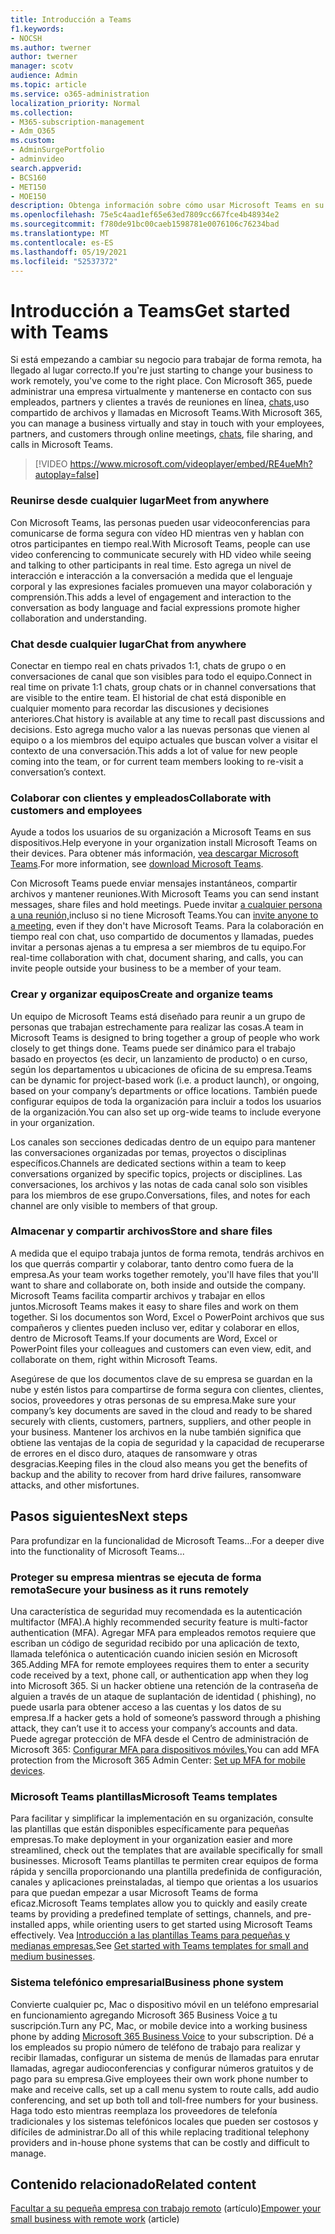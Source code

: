 ```yaml
---
title: Introducción a Teams
f1.keywords:
- NOCSH
ms.author: twerner
author: twerner
manager: scotv
audience: Admin
ms.topic: article
ms.service: o365-administration
localization_priority: Normal
ms.collection:
- M365-subscription-management
- Adm_O365
ms.custom:
- AdminSurgePortfolio
- adminvideo
search.appverid:
- BCS160
- MET150
- MOE150
description: Obtenga información sobre cómo usar Microsoft Teams en su pequeña empresa.
ms.openlocfilehash: 75e5c4aad1ef65e63ed7809cc667fce4b48934e2
ms.sourcegitcommit: f780de91bc00caeb1598781e0076106c76234bad
ms.translationtype: MT
ms.contentlocale: es-ES
ms.lasthandoff: 05/19/2021
ms.locfileid: "52537372"
---
```

# <a name="get-started-with-teams"></a><span data-ttu-id="47ebf-103">Introducción a Teams</span><span class="sxs-lookup"><span data-stu-id="47ebf-103">Get started with Teams</span></span>

<span data-ttu-id="47ebf-104">Si está empezando a cambiar su negocio para trabajar de forma remota, ha llegado al lugar correcto.</span><span class="sxs-lookup"><span data-stu-id="47ebf-104">If you're just starting to change your business to work remotely, you've come to the right place.</span></span> <span data-ttu-id="47ebf-105">Con Microsoft 365, puede administrar una empresa virtualmente y mantenerse en contacto con sus empleados, partners y clientes a través de reuniones en línea, [chats,](https://www.microsoft.com/microsoft-teams/instant-messaging?ocid=oo_support_mix_marvel_ups_support_smcteamsmb_inline)uso compartido de archivos y llamadas en Microsoft Teams.</span><span class="sxs-lookup"><span data-stu-id="47ebf-105">With Microsoft 365, you can manage a business virtually and stay in touch with your employees, partners, and customers through online meetings, [chats](https://www.microsoft.com/microsoft-teams/instant-messaging?ocid=oo_support_mix_marvel_ups_support_smcteamsmb_inline), file sharing, and calls in Microsoft Teams.</span></span> 

> [!VIDEO https://www.microsoft.com/videoplayer/embed/RE4ueMh?autoplay=false]

### <a name="meet-from-anywhere"></a><span data-ttu-id="47ebf-106">Reunirse desde cualquier lugar</span><span class="sxs-lookup"><span data-stu-id="47ebf-106">Meet from anywhere</span></span>

<span data-ttu-id="47ebf-107">Con Microsoft Teams, las personas pueden usar videoconferencias para comunicarse de forma segura con vídeo HD mientras ven y hablan con otros participantes en tiempo real.</span><span class="sxs-lookup"><span data-stu-id="47ebf-107">With Microsoft Teams, people can use video conferencing to communicate securely with HD video while seeing and talking to other participants in real time.</span></span> <span data-ttu-id="47ebf-108">Esto agrega un nivel de interacción e interacción a la conversación a medida que el lenguaje corporal y las expresiones faciales promueven una mayor colaboración y comprensión.</span><span class="sxs-lookup"><span data-stu-id="47ebf-108">This adds a level of engagement and interaction to the conversation as body language and facial expressions promote higher collaboration and understanding.</span></span>

### <a name="chat-from-anywhere"></a><span data-ttu-id="47ebf-109">Chat desde cualquier lugar</span><span class="sxs-lookup"><span data-stu-id="47ebf-109">Chat from anywhere</span></span>

<span data-ttu-id="47ebf-110">Conectar en tiempo real en chats privados 1:1, chats de grupo o en conversaciones de canal que son visibles para todo el equipo.</span><span class="sxs-lookup"><span data-stu-id="47ebf-110">Connect in real time on private 1:1 chats, group chats or in channel conversations that are visible to the entire team.</span></span> <span data-ttu-id="47ebf-111">El historial de chat está disponible en cualquier momento para recordar las discusiones y decisiones anteriores.</span><span class="sxs-lookup"><span data-stu-id="47ebf-111">Chat history is available at any time to recall past discussions and decisions.</span></span> <span data-ttu-id="47ebf-112">Esto agrega mucho valor a las nuevas personas que vienen al equipo o a los miembros del equipo actuales que buscan volver a visitar el contexto de una conversación.</span><span class="sxs-lookup"><span data-stu-id="47ebf-112">This adds a lot of value for new people coming into the team, or for current team members looking to re-visit a conversation’s context.</span></span>

### <a name="collaborate-with-customers-and-employees"></a><span data-ttu-id="47ebf-113">Colaborar con clientes y empleados</span><span class="sxs-lookup"><span data-stu-id="47ebf-113">Collaborate with customers and employees</span></span>

<span data-ttu-id="47ebf-114">Ayude a todos los usuarios de su organización a Microsoft Teams en sus dispositivos.</span><span class="sxs-lookup"><span data-stu-id="47ebf-114">Help everyone in your organization install Microsoft Teams on their devices.</span></span> <span data-ttu-id="47ebf-115">Para obtener más información, [vea descargar Microsoft Teams](https://aka.ms/downloadteams).</span><span class="sxs-lookup"><span data-stu-id="47ebf-115">For more information, see [download Microsoft Teams](https://aka.ms/downloadteams).</span></span>

<span data-ttu-id="47ebf-116">Con Microsoft Teams puede enviar mensajes instantáneos, compartir archivos y mantener reuniones.</span><span class="sxs-lookup"><span data-stu-id="47ebf-116">With Microsoft Teams you can send instant messages, share files and hold meetings.</span></span> <span data-ttu-id="47ebf-117">Puede invitar [a cualquier persona a una reunión,](schedule-guest-meeting.md)incluso si no tiene Microsoft Teams.</span><span class="sxs-lookup"><span data-stu-id="47ebf-117">You can [invite anyone to a meeting](schedule-guest-meeting.md), even if they don't have Microsoft Teams.</span></span> <span data-ttu-id="47ebf-118">Para la colaboración en tiempo real con chat, uso compartido de documentos y llamadas, puedes invitar a personas ajenas a tu empresa a ser miembros de tu equipo.</span><span class="sxs-lookup"><span data-stu-id="47ebf-118">For real-time collaboration with chat, document sharing, and calls, you can invite people outside your business to be a member of your team.</span></span>

### <a name="create-and-organize-teams"></a><span data-ttu-id="47ebf-119">Crear y organizar equipos</span><span class="sxs-lookup"><span data-stu-id="47ebf-119">Create and organize teams</span></span>

<span data-ttu-id="47ebf-120">Un equipo de Microsoft Teams está diseñado para reunir a un grupo de personas que trabajan estrechamente para realizar las cosas.</span><span class="sxs-lookup"><span data-stu-id="47ebf-120">A team in Microsoft Teams is designed to bring together a group of people who work closely to get things done.</span></span> <span data-ttu-id="47ebf-121">Teams puede ser dinámico para el trabajo basado en proyectos (es decir, un lanzamiento de producto) o en curso, según los departamentos u ubicaciones de oficina de su empresa.</span><span class="sxs-lookup"><span data-stu-id="47ebf-121">Teams can be dynamic for project-based work (i.e. a product launch), or ongoing, based on your company’s departments or office locations.</span></span> <span data-ttu-id="47ebf-122">También puede configurar equipos de toda la organización para incluir a todos los usuarios de la organización.</span><span class="sxs-lookup"><span data-stu-id="47ebf-122">You can also set up org-wide teams to include everyone in your organization.</span></span>

<span data-ttu-id="47ebf-123">Los canales son secciones dedicadas dentro de un equipo para mantener las conversaciones organizadas por temas, proyectos o disciplinas específicos.</span><span class="sxs-lookup"><span data-stu-id="47ebf-123">Channels are dedicated sections within a team to keep conversations organized by specific topics, projects or disciplines.</span></span> <span data-ttu-id="47ebf-124">Las conversaciones, los archivos y las notas de cada canal solo son visibles para los miembros de ese grupo.</span><span class="sxs-lookup"><span data-stu-id="47ebf-124">Conversations, files, and notes for each channel are only visible to members of that group.</span></span>

### <a name="store-and-share-files"></a><span data-ttu-id="47ebf-125">Almacenar y compartir archivos</span><span class="sxs-lookup"><span data-stu-id="47ebf-125">Store and share files</span></span>

<span data-ttu-id="47ebf-126">A medida que el equipo trabaja juntos de forma remota, tendrás archivos en los que querrás compartir y colaborar, tanto dentro como fuera de la empresa.</span><span class="sxs-lookup"><span data-stu-id="47ebf-126">As your team works together remotely, you'll have files that you'll want to share and collaborate on, both inside and outside the company.</span></span> <span data-ttu-id="47ebf-127">Microsoft Teams facilita compartir archivos y trabajar en ellos juntos.</span><span class="sxs-lookup"><span data-stu-id="47ebf-127">Microsoft Teams makes it easy to share files and work on them together.</span></span> <span data-ttu-id="47ebf-128">Si los documentos son Word, Excel o PowerPoint archivos que sus compañeros y clientes pueden incluso ver, editar y colaborar en ellos, dentro de Microsoft Teams.</span><span class="sxs-lookup"><span data-stu-id="47ebf-128">If your documents are Word, Excel or PowerPoint files your colleagues and customers can even view, edit, and collaborate on them, right within Microsoft Teams.</span></span>

<span data-ttu-id="47ebf-129">Asegúrese de que los documentos clave de su empresa se guardan en la nube y estén listos para compartirse de forma segura con clientes, clientes, socios, proveedores y otras personas de su empresa.</span><span class="sxs-lookup"><span data-stu-id="47ebf-129">Make sure your company’s key documents are saved in the cloud and ready to be shared securely with clients, customers, partners, suppliers, and other people in your business.</span></span> <span data-ttu-id="47ebf-130">Mantener los archivos en la nube también significa que obtiene las ventajas de la copia de seguridad y la capacidad de recuperarse de errores en el disco duro, ataques de ransomware y otras desgracias.</span><span class="sxs-lookup"><span data-stu-id="47ebf-130">Keeping files in the cloud also means you get the benefits of backup and the ability to recover from hard drive failures, ransomware attacks, and other misfortunes.</span></span>

## <a name="next-steps"></a><span data-ttu-id="47ebf-131">Pasos siguientes</span><span class="sxs-lookup"><span data-stu-id="47ebf-131">Next steps</span></span>

<span data-ttu-id="47ebf-132">Para profundizar en la funcionalidad de Microsoft Teams...</span><span class="sxs-lookup"><span data-stu-id="47ebf-132">For a deeper dive into the functionality of Microsoft Teams...</span></span>

### <a name="secure-your-business-as-it-runs-remotely"></a><span data-ttu-id="47ebf-133">Proteger su empresa mientras se ejecuta de forma remota</span><span class="sxs-lookup"><span data-stu-id="47ebf-133">Secure your business as it runs remotely</span></span>

<span data-ttu-id="47ebf-134">Una característica de seguridad muy recomendada es la autenticación multifactor (MFA).</span><span class="sxs-lookup"><span data-stu-id="47ebf-134">A highly recommended security feature is multi-factor authentication (MFA).</span></span> <span data-ttu-id="47ebf-135">Agregar MFA para empleados remotos requiere que escriban un código de seguridad recibido por una aplicación de texto, llamada telefónica o autenticación cuando inicien sesión en Microsoft 365.</span><span class="sxs-lookup"><span data-stu-id="47ebf-135">Adding MFA for remote employees requires them to enter a security code received by a text, phone call, or authentication app when they log into Microsoft 365.</span></span> <span data-ttu-id="47ebf-136">Si un hacker obtiene una retención de la contraseña de alguien a través de un ataque de suplantación de identidad ( phishing), no puede usarla para obtener acceso a las cuentas y los datos de su empresa.</span><span class="sxs-lookup"><span data-stu-id="47ebf-136">If a hacker gets a hold of someone’s password through a phishing attack, they can’t use it to access your company’s accounts and data.</span></span> <span data-ttu-id="47ebf-137">Puede agregar protección de MFA desde el Centro de administración de Microsoft 365: [Configurar MFA para dispositivos móviles.](set-up-mfa.md)</span><span class="sxs-lookup"><span data-stu-id="47ebf-137">You can add MFA protection from the Microsoft 365 Admin Center: [Set up MFA for mobile devices](set-up-mfa.md).</span></span>

### <a name="microsoft-teams-templates"></a><span data-ttu-id="47ebf-138">Microsoft Teams plantillas</span><span class="sxs-lookup"><span data-stu-id="47ebf-138">Microsoft Teams templates</span></span>

<span data-ttu-id="47ebf-139">Para facilitar y simplificar la implementación en su organización, consulte las plantillas que están disponibles específicamente para pequeñas empresas.</span><span class="sxs-lookup"><span data-stu-id="47ebf-139">To make deployment in your organization easier and more streamlined, check out the templates that are available specifically for small businesses.</span></span> <span data-ttu-id="47ebf-140">Microsoft Teams plantillas te permiten crear equipos de forma rápida y sencilla proporcionando una plantilla predefinida de configuración, canales y aplicaciones preinstaladas, al tiempo que orientas a los usuarios para que puedan empezar a usar Microsoft Teams de forma eficaz.</span><span class="sxs-lookup"><span data-stu-id="47ebf-140">Microsoft Teams templates allow you to quickly and easily create teams by providing a predefined template of settings, channels, and pre-installed apps, while orienting users to get started using Microsoft Teams effectively.</span></span> <span data-ttu-id="47ebf-141">Vea [Introducción a las plantillas Teams para pequeñas y medianas empresas.](/microsoftteams/smb-templates)</span><span class="sxs-lookup"><span data-stu-id="47ebf-141">See [Get started with Teams templates for small and medium businesses](/microsoftteams/smb-templates).</span></span>

### <a name="business-phone-system"></a><span data-ttu-id="47ebf-142">Sistema telefónico empresarial</span><span class="sxs-lookup"><span data-stu-id="47ebf-142">Business phone system</span></span>

<span data-ttu-id="47ebf-143">Convierte cualquier pc, Mac o dispositivo móvil en un teléfono empresarial en funcionamiento agregando Microsoft 365 Business Voice [a](https://aka.ms/getbusinessvoice) tu suscripción.</span><span class="sxs-lookup"><span data-stu-id="47ebf-143">Turn any PC, Mac, or mobile device into a working business phone by adding [Microsoft 365 Business Voice](https://aka.ms/getbusinessvoice) to your subscription.</span></span> <span data-ttu-id="47ebf-144">Dé a los empleados su propio número de teléfono de trabajo para realizar y recibir llamadas, configurar un sistema de menús de llamadas para enrutar llamadas, agregar audioconferencias y configurar números gratuitos y de pago para su empresa.</span><span class="sxs-lookup"><span data-stu-id="47ebf-144">Give employees their own work phone number to make and receive calls, set up a call menu system to route calls, add audio conferencing, and set up both toll and toll-free numbers for your business.</span></span> <span data-ttu-id="47ebf-145">Haga todo esto mientras reemplaza los proveedores de telefonía tradicionales y los sistemas telefónicos locales que pueden ser costosos y difíciles de administrar.</span><span class="sxs-lookup"><span data-stu-id="47ebf-145">Do all of this while replacing traditional telephony providers and in-house phone systems that can be costly and difficult to manage.</span></span>

## <a name="related-content"></a><span data-ttu-id="47ebf-146">Contenido relacionado</span><span class="sxs-lookup"><span data-stu-id="47ebf-146">Related content</span></span>

<span data-ttu-id="47ebf-147">[Facultar a su pequeña empresa con trabajo remoto](../admin/misc/empower-your-small-business-with-remote-work.md) (artículo)</span><span class="sxs-lookup"><span data-stu-id="47ebf-147">[Empower your small business with remote work](../admin/misc/empower-your-small-business-with-remote-work.md) (article)</span></span>
